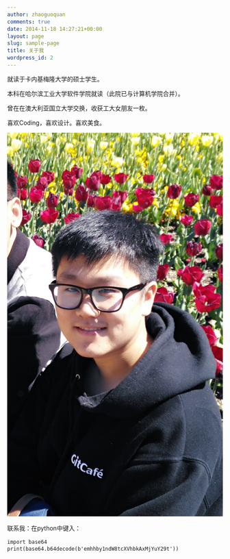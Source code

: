 ```yaml
---
author: zhaoguoquan
comments: true
date: 2014-11-18 14:27:21+00:00
layout: page
slug: sample-page
title: 关于我
wordpress_id: 2
---
```


就读于卡内基梅隆大学的硕士学生。


本科在哈尔滨工业大学软件学院就读（此院已与计算机学院合并）。


曾在在澳大利亚国立大学交换，收获工大女朋友一枚。

喜欢Coding，喜欢设计。喜欢美食。

[![赵国铨](/img/zgq.jpg)](/img/zgq.jpg)

联系我：在python中键入：

    import base64
    print(base64.b64decode(b'emhhby1ndW8tcXVhbkAxMjYuY29t'))

